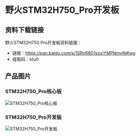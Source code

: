 # 野火STM32H750_Pro开发板

## 资料下载链接
野火STM32H750 Pro开发板资料链接：
* 链接：https://pan.baidu.com/s/1SRy68D1szxiYMPNmvNjKwg 
* 提取码：ktu0 

## 产品图片

### STM32H750_Pro核心板
![STM32H750_Pro核心板](https://raw.githubusercontent.com/wiki/Embdefire/products/images/STM32系列产品/STM32H750_Pro开发板/STM32H750_Pro核心板.jpg)

### STM32H750_Pro开发板
![STM32H750_Pro开发板](https://raw.githubusercontent.com/wiki/Embdefire/products/images/STM32系列产品/STM32H750_Pro开发板/STM32H750_Pro开发板.jpg)